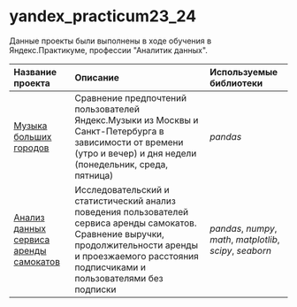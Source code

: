 # yandex_practicum23_24
Данные проекты были выполнены в ходе обучения в Яндекс.Практикуме, профессии "Аналитик данных".

| Название проекта | Описание | Используемые библиотеки | 
| :---------------------- | :---------------------- | :---------------------- |
| [Музыка больших городов](big_cities_music) | Сравнение предпочтений пользователей Яндекс.Музыки из Москвы и Санкт-Петербурга в зависимости от времени (утро и вечер) и дня недели (понедельник, среда, пятница)| *pandas* |
| [Анализ данных сервиса аренды самокатов](https://github.com/aned-ivan/yandex_practicum23_24/tree/74b2e4164b4c197d91cf4460f2c6911983f0cd2d/Analysis%20of%20scooter%20rental%20service%20data)| Исследовательский и статистический анализ поведения пользователей сервиса аренды самокатов. Сравнение выручки, продолжительности аренды и проезжаемого расстояния подписчиками и пользователями без подписки| *pandas*, *numpy*, *math*, *matplotlib*, *scipy*, *seaborn* |

